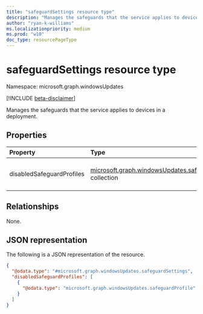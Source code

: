 ```yaml
---
title: "safeguardSettings resource type"
description: "Manages the safeguards that the service applies to devices in a deployment."
author: "ryan-k-williams"
ms.localizationpriority: medium
ms.prod: "w10"
doc_type: resourcePageType
---
```


# safeguardSettings resource type

Namespace: microsoft.graph.windowsUpdates

[!INCLUDE [beta-disclaimer](../../includes/beta-disclaimer.md)]

Manages the safeguards that the service applies to devices in a deployment.

## Properties
|Property|Type|Description|
|:---|:---|:---|
|disabledSafeguardProfiles|[microsoft.graph.windowsUpdates.safeguardProfile](../resources/windowsupdates-safeguardprofile.md) collection|List of safeguards to ignore per device.|

## Relationships
None.

## JSON representation
The following is a JSON representation of the resource.
<!-- {
  "blockType": "resource",
  "@odata.type": "microsoft.graph.windowsUpdates.safeguardSettings"
}
-->
``` json
{
  "@odata.type": "#microsoft.graph.windowsUpdates.safeguardSettings",
  "disabledSafeguardProfiles": [
    {
      "@odata.type": "microsoft.graph.windowsUpdates.safeguardProfile"
    }
  ]
}
```

